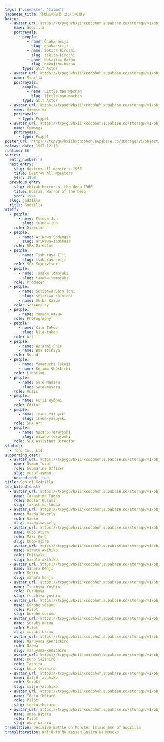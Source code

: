```yaml
---
tags: ["cineaste", "films"]
japanese_title: 怪獣島の決戦 ゴジラの息子
kaiju:
  - avatar_url: https://tcpyguvhxiihxcocbhoh.supabase.co/storage/v1/object/public/godzilla-cineaste-public/content/films/son-of-godzilla-1967/kaiju-avatars/haruo-nakajima-0.jpg?t=2023-09-04T18%3A02%3A49.691Z
    name: Godzilla
    portrayals:
      - people:
          - name: Ônaka Seiji
            slug: onaka-seiji
          - name: Sekita Hiroshi
            slug: sekita-hiroshi
          - name: Nakajima Haruo
            slug: nakajima-haruo
        type: Suit Actor
  - avatar_url: https://tcpyguvhxiihxcocbhoh.supabase.co/storage/v1/object/public/godzilla-cineaste-public/content/films/son-of-godzilla-1967/kaiju-avatars/little-man-machan-0.jpg?t=2023-09-04T18%3A03%3A04.210Z
    name: Minilla
    portrayals:
      - people:
          - name: Little Man Mâchan
            slug: little-man-machan
        type: Suit Actor
  - avatar_url: https://tcpyguvhxiihxcocbhoh.supabase.co/storage/v1/object/public/godzilla-cineaste-public/content/films/son-of-godzilla-1967/kaiju-avatars/00899.jpg
    name: Kamacuras
    portrayals:
      - type: Puppet
  - avatar_url: https://tcpyguvhxiihxcocbhoh.supabase.co/storage/v1/object/public/godzilla-cineaste-public/content/films/son-of-godzilla-1967/kaiju-avatars/01787.jpg
    name: Kumonga
    portrayals:
      - type: Puppet
poster_url: https://tcpyguvhxiihxcocbhoh.supabase.co/storage/v1/object/public/godzilla-cineaste-public/content/films/son-of-godzilla-1967/posters/son-of-godzilla-1967.jpg
release_date: 1967-12-16
runtime: 86
series:
  entry_number: 8
  next_entry:
    slug: destroy-all-monsters-1968
    title: Destroy All Monsters
    year: 1968
  previous_entry:
    slug: ebirah-horror-of-the-deep-1966
    title: Ebirah, Horror of the Deep
    year: 1966
  slug: godzilla
  title: Godzilla
staff:
  - people:
      - name: Fukuda Jun
        slug: fukuda-jun
    role: Director
  - people:
      - name: Arikawa Sadamasa
        slug: arikawa-sadamasa
    role: SFX Director
  - people:
      - name: Tsuburaya Eiji
        slug: tsuburaya-eiji
    role: SFX Supervisor
  - people:
      - name: Tanaka Tomoyuki
        slug: tanaka-tomoyuki
    role: Producer
  - people:
      - name: Sekizawa Shin'ichi
        slug: sekizawa-shinichi
      - name: Shiba Kazue
    role: Screenplay
  - people:
      - name: Yamada Kazuo
    role: Photography
  - people:
      - name: Kita Takeo
        slug: kita-takeo
    role: Art
  - people:
      - name: Watarai Shin
      - name: Ban Toshiya
    role: Sound
  - people:
      - name: Yamaguchi Takeji
      - name: Kojima Shôshichi
    role: Lighting
  - people:
      - name: Satô Masaru
        slug: sato-masaru
    role: Music
  - people:
      - name: Fujii Ryôhei
    role: Editor
  - people:
      - name: Inoue Yasuyuki
        slug: inoue-yasuyuki
    role: SFX Art
  - people:
      - name: Nakano Teruyoshi
        slug: nakano-teruyoshi
    role: SFX Assistant Director
studios:
  - Toho Co., Ltd.
supporting_cast:
  - avatar_url: https://tcpyguvhxiihxcocbhoh.supabase.co/storage/v1/object/public/godzilla-cineaste-public/content/films/son-of-godzilla-1967/cast-avatars/osman-yusef-0.jpg
    name: Osman Yusuf
    role: Submarine Officer
    slug: yusuf-osman
    uncredited: true
title: Son of Godzilla
top_billed_cast:
  - avatar_url: https://tcpyguvhxiihxcocbhoh.supabase.co/storage/v1/object/public/godzilla-cineaste-public/content/films/son-of-godzilla-1967/cast-avatars/tadao-takashima-0.jpg
    name: Takashima Tadao
    role: Doctor Kusumi
    slug: takashima-tadao
  - avatar_url: https://tcpyguvhxiihxcocbhoh.supabase.co/storage/v1/object/public/godzilla-cineaste-public/content/films/son-of-godzilla-1967/cast-avatars/beverly-maeda-0.jpg
    name: Maeda Beverly
    role: Saeko
    slug: maeda-beverly
  - avatar_url: https://tcpyguvhxiihxcocbhoh.supabase.co/storage/v1/object/public/godzilla-cineaste-public/content/films/son-of-godzilla-1967/cast-avatars/akira-kubo-0.jpg
    name: Kubo Akira
    role: Maki Gorô
    slug: kubo-akira
  - avatar_url: https://tcpyguvhxiihxcocbhoh.supabase.co/storage/v1/object/public/godzilla-cineaste-public/content/films/son-of-godzilla-1967/cast-avatars/akihiko-hirata-0.jpg
    name: Hirata Akihiko
    role: Fujisaki
    slug: hirata-akihiko
  - avatar_url: https://tcpyguvhxiihxcocbhoh.supabase.co/storage/v1/object/public/godzilla-cineaste-public/content/films/son-of-godzilla-1967/cast-avatars/kenji-sahara-0.jpg
    name: Sahara Kenji
    role: Morio
    slug: sahara-kenji
  - avatar_url: https://tcpyguvhxiihxcocbhoh.supabase.co/storage/v1/object/public/godzilla-cineaste-public/content/films/son-of-godzilla-1967/cast-avatars/yoshio-tsuchiya-0.jpg
    name: Tsuchiya Yoshio
    role: Furukawa
    slug: tsuchiya-yoshio
  - avatar_url: https://tcpyguvhxiihxcocbhoh.supabase.co/storage/v1/object/public/godzilla-cineaste-public/content/films/son-of-godzilla-1967/cast-avatars/susumu-kurobe-0.jpg
    name: Kurobe Susumu
    role: Pilot
    slug: kurobe-susumu
  - avatar_url: https://tcpyguvhxiihxcocbhoh.supabase.co/storage/v1/object/public/godzilla-cineaste-public/content/films/son-of-godzilla-1967/cast-avatars/kazuo-suzuki-0.jpg
    name: Suzuki Kazuo
    role: Pilot
    slug: suzuki-kazuo
  - avatar_url: https://tcpyguvhxiihxcocbhoh.supabase.co/storage/v1/object/public/godzilla-cineaste-public/content/films/son-of-godzilla-1967/cast-avatars/kenichiro-maruyama-0.jpg
    name: Maruyama Ken'ichirô
    role: Ozawa
    slug: maruyama-kenichiro
  - avatar_url: https://tcpyguvhxiihxcocbhoh.supabase.co/storage/v1/object/public/godzilla-cineaste-public/content/films/son-of-godzilla-1967/cast-avatars/seishiro-kuno-0.jpg
    name: Kuno Seishirô
    role: Tashiro
    slug: kuno-seishiro
  - avatar_url: https://tcpyguvhxiihxcocbhoh.supabase.co/storage/v1/object/public/godzilla-cineaste-public/content/films/son-of-godzilla-1967/cast-avatars/yasuhiko-saijo-0.jpg
    name: Saijô Yasuhiko
    role: Suzuki
    slug: saijo-yasuhiko
  - avatar_url: https://tcpyguvhxiihxcocbhoh.supabase.co/storage/v1/object/public/godzilla-cineaste-public/content/films/son-of-godzilla-1967/cast-avatars/chotaro-togin-0.jpg
    name: Tôgin Chôtarô
    role: Pilot
    slug: togin-chotaro
  - avatar_url: https://tcpyguvhxiihxcocbhoh.supabase.co/storage/v1/object/public/godzilla-cineaste-public/content/films/son-of-godzilla-1967/cast-avatars/wataru-omae-0.jpg
    name: Ômae Wataru
    role: Pilot
    slug: omae-wataru
translation: Decisive Battle on Monster Island Son of Godzilla
transliteration: Kaijû-to No Kessen Gojira No Musuko
---
```

